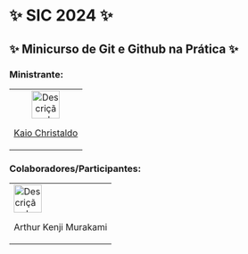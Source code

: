 


# ✨ SIC 2024 ✨ 

## ✨ Minicurso de Git e Github na Prática ✨ 

### Ministrante:

<table>
  <tr>
    <td align="center">
      <a href="https://github.com/kkaiochristaldo">
        <img src="https://avatars.githubusercontent.com/u/49682105?v=4" alt="Descrição da foto" width="50" height="50">
        <p>Kaio Christaldo</p>
      </a>
    </td>
  </tr>
</table>

### Colaboradores/Participantes:

<table>
  <tr>
    <td>
      <img src="https://avatars.githubusercontent.com/u/88625381?v=4&size=64" alt="Descrição da foto" width="50" height="50">
        <p>Arthur Kenji Murakami</p>
    </td>
  </tr>
</table>
